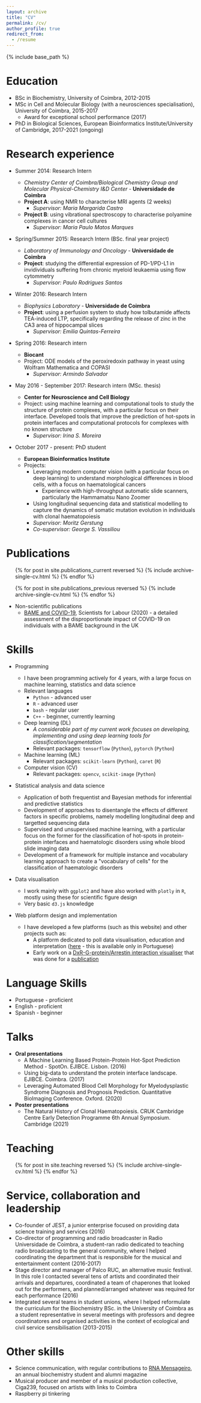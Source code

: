 ```yaml
---
layout: archive
title: "CV"
permalink: /cv/
author_profile: true
redirect_from:
  - /resume
---
```


{% include base_path %}

Education
======
* BSc in Biochemistry, University of Coimbra, 2012-2015
* MSc in Cell and Molecular Biology (with a neurosciences specialisation), University of Coimbra, 2015-2017
  * Award for exceptional school performance (2017)
* PhD in Biological Sciences, European Bioinformatics Institute/University of Cambridge, 2017-2021 (ongoing)
  
Research experience
======
* Summer 2014: Research Intern 
  * *Chemistry Center of Coimbra/Biological Chemistry Group and Molecular Physical-Chemistry I&D Center* - **Universidade de Coimbra**
  * **Project A**: using NMR to characterise MRI agents (2 weeks)
    * *Supervisor: Maria Margarida Castro*
  * **Project B**: using vibrational spectroscopy to characterise polyamine complexes in cancer cell cultures
    * *Supervisor: Maria Paulo Matos Marques*

* Spring/Summer 2015: Research Intern (BSc. final year project)
  * *Laboratory of Immunology and Oncology* - **Universidade de Coimbra**
  * **Project**: studying the differential expression of PD-1/PD-L1 in invidividuals suffering from chronic myeloid leukaemia using flow cytommetry
    * *Supervisor: Paulo Rodrigues Santos*

* Winter 2016: Research Intern
  * *Biophysics Laboratory* - **Universidade de Coimbra**
  * **Project**: using a perfusion system to study how tolbutamide affects TEA-induced LTP, specifically regarding the release of zinc in the CA3 area of hippocampal slices
    * *Supervisor: Emilia Quintas-Ferreira*

* Spring 2016: Research intern
  * **Biocant**
  * Project: ODE models of the peroxiredoxin pathway in yeast using Wolfram Mathematica and COPASI
    * *Supervisor: Armindo Salvador*

* May 2016 - September 2017: Research intern (MSc. thesis)
  * **Center for Neuroscience and Cell Biology**
  * Project: using machine learning and computational tools to study the structure of protein complexes, with a particular focus on their interface. Developed tools that improve the prediction of hot-spots in protein interfaces and computational protocols for complexes with no known structure
    * *Supervisor: Irina S. Moreira*

* October 2017 - present: PhD student
  * **European Bioinformatics Institute**
  * Projects: 
    * Leveraging modern computer vision (with a particular focus on deep learning) to understand morphological differences in blood cells, with a focus on haematological cancers
        * Experience with high-throughput automatic slide scanners, particularly the Hammamatsu Nano Zoomer
    * Using longitudinal sequencing data and statistical modelling to capture the dynamics of somatic mutation evolution in individuals with clonal haematopoiesis
    * *Supervisor: Moritz Gerstung*
    * *Co-supervisor: George S. Vassiliou*

Publications
======
  <ul>{% for post in site.publications_current reversed %}
    {% include archive-single-cv.html %}
  {% endfor %}</ul>

  <ul>{% for post in site.publications_previous reversed %}
    {% include archive-single-cv.html %}
  {% endfor %}</ul>

* Non-scientific publications
    * [BAME and COVID-19](https://www.scientistsforlabour.org.uk/post/bame-and-covid-19), Scientists for Labour (2020) - a detailed assessment of the disproportionate impact of COVID-19 on individuals with a BAME background in the UK

Skills
======
* Programming 
  * I have been programming actively for 4 years, with a large focus on machine learning, statistics and data science
  * Relevant languages
    * `Python` - advanced user
    * `R` - advanced user
    * `bash` - regular user
    * `C++` - beginner, currently learning
  * Deep learning (DL)
    * *A considerable part of my current work focuses on developing, implementing and using deep learning tools for classification/segmentation*
    * Relevant packages: `tensorflow` (`Python`), `pytorch` (`Python`)
  * Machine learning (ML)
    * Relevant packages: `scikit-learn` (`Python`), `caret` (`R`) 
  * Computer vision (CV)
    * Relevant packages: `opencv`, `scikit-image` (`Python`)

* Statistical analysis and data science
  * Application of both frequentist and Bayesian methods for inferential and predictive statistics
  * Development of approaches to disentangle the effects of different factors in specific problems, namely modelling longitudinal deep and targetted sequencing data
  * Supervised and unsupervised machine learning, with a particular focus on the former for the classification of hot-spots in protein-protein interfaces and haematologic disorders using whole blood slide imaging data
  * Development of a framework for multiple instance and vocabulary learning approach to create a "vocabulary of cells" for the classification of haematologic disorders

* Data visualisation
  * I work mainly with `ggplot2` and have also worked with `plotly` in `R`, mostly using these for scientific figure design
  * Very basic `d3.js` knowledge

* Web platform design and implementation
  * I have developed a few platforms (such as this website) and other projects such as:
    * A platform dedicated to poll data visualisation, education and interpretation ([here](https://zegui7.shinyapps.io/B-A-BA-Sondagens/) - this is available only in Portuguese)
    * Early work on a [DxR-G-protein/Arrestin interaction visualiser](http://www.moreiralab.com/resources/dxr/) that was done for a [publication](https://pubs.acs.org/doi/10.1021/acs.jcim.0c00371)

Language Skills
=====
  * Portuguese - proficient 
  * English - proficient
  * Spanish - beginner

Talks
======
  * **Oral presentations**
    * A Machine Learning Based Protein-Protein Hot-Spot Prediction Method - SpotOn. EJIBCE. Lisbon. (2016)
    * Using big-data to understand the protein interface landscape. EJIBCE. Coimbra. (2017)
    * Leveraging Automated Blood Cell Morphology for Myelodysplastic Syndrome Diagnosis and Prognosis Prediction. Quantitative BioImaging Conference. Oxford. (2020)
  * **Poster presentations**
    * The Natural History of Clonal Haematopoiesis. CRUK Cambridge Centre Early Detection Programme 6th Annual Symposium. Cambridge (2021)

Teaching
======
  <ul>{% for post in site.teaching reversed %}
    {% include archive-single-cv.html %}
  {% endfor %}</ul>
  
Service, collaboration and leadership
======
* Co-founder of JEST, a junior enterprise focused on providing data science training and services (2016)
* Co-director of programming and radio broadcaster in Radio Universidade de Coimbra, a student-ran radio dedicated to teaching radio broadcasting to the general community, where I helped coordinating the department that is responsible for the musical and entertainment content (2016-2017)
* Stage director and manager of Palco RUC, an alternative music festival. In this role I contacted several tens of artists and coordinated their arrivals and departures, coordinated a team of chaperones that looked out for the performers, and planned/arranged whatever was required for each performance (2016)
* Integrated several teams in student unions, where I helped reformulate the curriculum for the Biochemistry BSc. in the University of Coimbra as a student representative in several meetings with professors and degree coordinatores and organised activities in the context of ecological and civil service sensibilisation (2013-2015)

Other skills
=====
* Science communication, with regular contributions to [RNA Mensageiro](https://mrnauc.wordpress.com/), an annual biochemistry student and alumni magazine
* Musical producer and member of a musical production collective, Ciga239, focused on artists with links to Coimbra
* Raspberry pi tinkering
